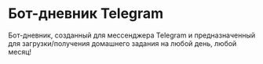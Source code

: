 # Бот-дневник Telegram
Бот-дневник, созданный для мессенджера Telegram и предназначенный для загрузки/получения домашнего задания на любой день, любой месяц!
